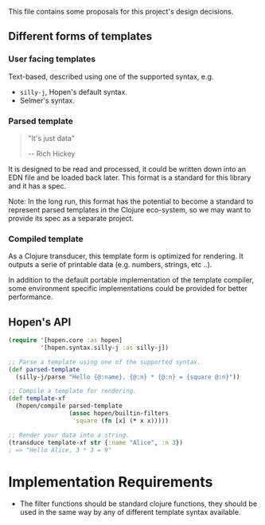 This file contains some proposals for this project's design decisions.

## Different forms of templates

### User facing templates

Text-based, described using one of the supported syntax, e.g.

- `silly-j`, Hopen's default syntax.
- Selmer's syntax.

### Parsed template
 
> "It's just data"
>
> -- Rich Hickey

It is designed to be read and processed, it could be written down
into an EDN file and be loaded back later. This format is a standard
for this library and it has a spec.

Note: In the long run, this format has the potential to become a standard
to represent parsed templates in the Clojure eco-system, so we may want
to provide its spec as a separate project.

### Compiled template

As a Clojure transducer, this template form is optimized for rendering.
It outputs a serie of printable data (e.g. numbers, strings, etc ..).

In addition to the default portable implementation of the
template compiler, some environment specific implementations
could be provided for better performance.

## Hopen's API

```clojure
(require '[hopen.core :as hopen]
         '[hopen.syntax.silly-j :as silly-j])

;; Parse a template using one of the supported syntax.
(def parsed-template
  (silly-j/parse "Hello {@:name}, {@:n} * {@:n} = {square @:n}"))

;; Compile a template for rendering.
(def template-xf
  (hopen/compile parsed-template
                 (assoc hopen/builtin-filters
                  'square (fn [x] (* x x)))))

;; Render your data into a string.
(transduce template-xf str {:name "Alice", :n 3})
; => "Hello Alice, 3 * 3 = 9"
```

# Implementation Requirements

- The filter functions should be standard clojure functions,
  they should be used in the same way by any of different
  template syntax available.
